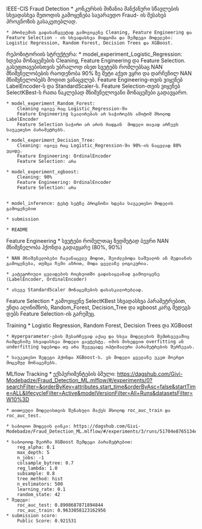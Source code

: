 IEEE-CIS Fraud Detection
	* კონკურსის მიზანია მანქანური სწავლების სხვადასხვა მეთოდის გამოყენება სავარაუდო Fraud- ის შესახებ პროგნოზის გასაკეთებლად.
	
	* პრობლემის გადასაწყვეტად გამოვიყენე Cleaning, Feature Engineering და Feature Selection - ის სხვადასხვა მიდგომა და შემდეგი მოდელები: Logistic Regression, Random Forest, Decision Trees და XGBoost.

რეპოზიტორიის სტრუქტურა:
	* model_experiment_Logistic_Regression: 
		ხდება მონაცემების Cleaning, Feature Engineering და Feature Selection.
		გასუფთავებისთვის უბრალოდ ისეთ სვეტებს რომლებსაც NAN მნიშვნელობების რაოდენობა 90% ზე მეტი აქვთ ვყრი და დარჩენილ NAN მნიშვნელობებს მოდით ვანაცვლებ.
		Feature Engineering-თვის ვიყენებ LabelEncoder-ს და StandardScaler-ს.
		Feature Selection-თვის ვიყენებ SelectKBest-ს რათა ნაკლებად მნიშვნელოვანი მონაცემები გადავყარო.
		
	* model_experiment_Random_Forest:
		Cleaning იგივე რაც Logistic_Regression-ში
		Feature Engineering სკალირებას არ საჭიროებს ამიტომ მხოლოდ LabelEncoder
		Feature Selection საჭირო არ არის რადგან  მოდელი თავად არჩევს საუკეთესო პარამეტრებს.
		
	* model_experiment_Decision_Tree:
		Cleaning: იგივე რაც Logistic_Regression-ში 90%-ის ნაცვლად 80% ვცადე.
		Feature Engineering: OrdinalEncoder
		Feature Selection: არა
	
	* model_experiment_xgboost: 
		Cleaning: 90%
		Feature Engineering: OrdinalEncoder
		Feature Selection: არა
		
		
	* model_inference: ტესტ სეტზე პროგნოზი ხდება საუკეთესო მოდელის გამოყენებით
	
	* submission
	
	* README 
	
Feature Engineering
	* სვეტები რომელთაც ზედმეტად ბევრი NAN მნიშვნელობა ჰქონდა გადავყარე (80%, 90%)
	
	* NAN მნიშვნელობები ჩავანაცვლე მოდით, შეიძლებოდა საშუალოს ან მედიანის გამოყენება, თუმცა ჩემი აზრით, მოდა ყველაზე ლოგიკურია.
	
	* კატეგორიული ცვლადების რიცხვითში გადასაყვანად გამოვიყენე (LabelEncoder, OrdinalEncoder) 
	
	* ასევე StandardScaler მონაცემების დასასკალირებლად.
	

Feature Selection
	* გამოვიყენე SelectKBest სხვადასხვა პარამეტრებით, უნდა აღინიშნოს, Random_Forest, Decision_Tree და xgboost კარგ შედეგს დებს Feature Selection-ის გარეშეც.
	
Training
	* Logistic Regression, Random Forest, Decision Trees და XGBoost
	
	* Hyperparameter-ების შესარჩევად აქაც და სხვა მოდელების შემთხვევაშიც რამდენიმე სხვადასხვა მოდელი გავტესტე. იმის მიხედვით overfitting ან underfitting ხდებოდა თუ არა შევეცადე ოპტიმალური პარამეტრების შერჩევას.
	
	* საუკეთესო შედეგი ჰქონდა XGBoost-ს. ეს მოდელი ყველაზე უკეთ მოერგო მოცემულ მონაცემებს. 
	
MLflow Tracking
	* ექსპერიმენტების ბმული: https://dagshub.com/Givi-Modebadze/Fraud_Detection_ML.mlflow/#/experiments/0?searchFilter=&orderByKey=attributes.start_time&orderByAsc=false&startTime=ALL&lifecycleFilter=Active&modelVersionFilter=All+Runs&datasetsFilter=W10%3D
	
	* თითოეული მოდელისთვის შენახული მაქვს მხოლოდ roc_auc_train და roc_auc_test.
	
	* საბოლოო მოდელის ლინკი: https://dagshub.com/Givi-Modebadze/Fraud_Detection_ML.mlflow/#/experiments/3/runs/51704e8765134ee5bfc3a533bfda57ca/artifacts
	
	* საბოლოოდ შეირჩა XGBoost შემდეგი პარამეტრებით: 
		reg_alpha: 0.1
		max_depth: 5
		n_jobs: -1
		colsample_bytree: 0.7
		reg_lambda: 1.0
		subsample: 0.8
		tree_method: hist
		n_estimators: 500
		learning_rate: 0.1
		random_state: 42
	* შედეგი: 
		roc_auc_test: 0.8908687871894844
		roc_auc_train: 0.9633058123162956
	* submission score:
		Public Score: 0.921531

